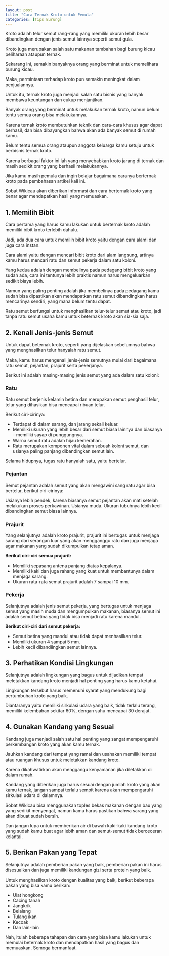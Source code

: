 ```yaml
---
layout: post
title: "Cara Ternak Kroto untuk Pemula"
categories: [Tips Burung]
---
```


Kroto adalah telur semut rang-rang yang memiliki ukuran lebih besar dibandingkan dengan jenis semut lainnya seperti semut gula.

Kroto juga merupakan salah satu makanan tambahan bagi burung kicau peliharaan ataupun ternak.

Sekarang ini, semakin banyaknya orang yang berminat untuk memelihara burung kicau.

Maka, permintaan terhadap kroto pun semakin meningkat dalam penjualannya.

Untuk itu, ternak kroto juga menjadi salah satu bisnis yang banyak membawa keuntungan dan cukup menjanjikan.

Banyak orang yang berminat untuk melakukan ternak kroto, namun belum tentu semua orang bisa melakukannya.

Karena ternak kroto membutuhkan teknik dan cara-cara khusus agar dapat berhasil, dan bisa dibayangkan bahwa akan ada banyak semut di rumah kamu.

Belum tentu semua orang ataupun anggota keluarga kamu setuju untuk berbisnis ternak kroto.

Karena berbagai faktor ini lah yang menyebabkan kroto jarang di ternak dan masih sedikit orang yang berhasil melakukannya.

Jika kamu masih pemula dan ingin belajar bagaimana caranya berternak kroto pada pembahasan artikel kali ini.

Sobat Wikicau akan diberikan informasi dan cara berternak kroto yang benar agar mendapatkan hasil yang memuaskan.

## 1. Memilih Bibit

Cara pertama yang harus kamu lakukan untuk berternak kroto adalah memiliki bibit kroto terlebih dahulu.

Jadi, ada dua cara untuk memilih bibit kroto yaitu dengan cara alami dan juga cara instan.

Cara alami yaitu dengan mencari bibit kroto dari alam langsung, artinya kamu harus mencari ratu dan semut pekerja dalam satu koloni.

Yang kedua adalah dengan membelinya pada pedagang bibit kroto yang sudah ada, cara ini tentunya lebih praktis namun harus mengeluarkan sedikit biaya lebih.

Namun yang paling penting adalah jika membelinya pada pedagang kamu sudah bisa dipastikan akan mendapatkan ratu semut dibandingkan harus mencarinya sendiri, yang mana belum tentu dapat.

Ratu semut berfungsi untuk menghasilkan telur-telur semut atau kroto, jadi tanpa ratu semut usaha kamu untuk beternak kroto akan sia-sia saja.

## 2. Kenali Jenis-jenis Semut

Untuk dapat beternak kroto, seperti yang dijelaskan sebelumnya bahwa yang menghasilkan telur hanyalah ratu semut.

Maka, kamu harus mengenali jenis-jenis semutnya mulai dari bagaimana ratu semut, pejantan, prajurit serta pekerjanya.

Berikut ini adalah masing-masing jenis semut yang ada dalam satu koloni:

### Ratu

Ratu semut berjenis kelamin betina dan merupakan semut penghasil telur, telur yang dihasikan bisa mencapai ribuan telur.

Berikut ciri-cirinya:

- Terdapat di dalam sarang, dan jarang sekali keluar.
- Memiliki ukuran yang lebih besar dari semut biasa lainnya dan biasanya - memiliki sayap di punggungnya.
- Warna semut ratu adalah hijau kemerahan.
- Ratu merupakan komponen vital dalam sebuah koloni semut, dan usianya paling panjang dibandingkan semut lain.

Selama hidupnya, tugas ratu hanyalah satu, yaitu bertelur.

### Pejantan

Semut pejantan adalah semut yang akan mengawini sang ratu agar bisa bertelur, berikut ciri-cirinya:

Usianya lebih pendek, karena biasanya semut pejantan akan mati setelah melakukan proses perkawinan.
Usianya muda.
Ukuran tubuhnya lebih kecil dibandingkan semut biasa lainnya.

### Prajurit

Yang selanjutnya adalah kroto prajurit, prajurit ini bertugas untuk menjaga sarang dari serangan luar yang akan mengganggu ratu dan juga menjaga agar makanan yang sudah dikumpulkan tetap aman.

**Berikut ciri-ciri semua prajurit:**

- Memiliki sepasang antena panjang diatas kepalanya.
- Memiliki kaki dan juga rahang yang kuat untuk membantunya dalam menjaga sarang.
- Ukuran rata-rata semut prajurit adalah 7 sampai 10 mm.

### Pekerja

Selanjutnya adalah jenis semut pekerja, yang bertugas untuk menjaga semut yang masih muda dan mengumpulkan makanan, biasanya semut ini adalah semut betina yang tidak bisa menjadi ratu karena mandul.

**Berikut ciri-ciri dari semut pekerja:**

- Semut betina yang mandul atau tidak dapat menhasilkan telur.
- Memiliki ukuran 4 sampai 5 mm.
- Lebih kecil dibandiingkan semut lainnya.

## 3. Perhatikan Kondisi Lingkungan

Selanjutnya adalah lingkungan yang bagus untuk dijadikan tempat meletakkan kandang kroto menjadi hal penting yang harus kamu ketahui.

Lingkungan tersebut harus memenuhi syarat yang mendukung bagi pertumbuhan kroto yang baik.

Diantaranya yaitu memiliki sirkulasi udara yang baik, tidak terlalu terang, memiliki kelembaban sekitar 60%, dengan suhu mencapai 30 derajat.

## 4. Gunakan Kandang yang Sesuai

Kandang juga menjadi salah satu hal penting yang sangat mempengaruhi perkembangan kroto yang akan kamu ternak.

Jauhkan kandang dari tempat yang ramai dan usahakan memiliki tempat atau ruangan khusus untuk meletakkan kandang kroto.

Karena dikahwatirkan akan menggangu kenyamanan jika diletakkan di dalam rumah.

Kandang yang diberikan juga harus sesuai dengan jumlah kroto yang akan kamu ternak, jangan sampai terlalu sempit karena akan mempengaruhi sirkulasi udara di dalamnya.

Sobat Wikicau bisa menggunakan toples bekas makanan dengan bau yang yang sedikit menyengat, namun kamu harus pastikan bahwa sarang yang akan dibuat sudah bersih.

Dan jangan lupa untuk memberikan air di bawah kaki-kaki kandang kroto yang sudah kamu buat agar lebih aman dan semut-semut tidak berceceran kelantai.

## 5. Berikan Pakan yang Tepat

Selanjutnya adalah pemberian pakan yang baik, pemberian pakan ini harus disesuaikan dan juga memiliki kandungan gizi serta protein yang baik.

Untuk menghasilkan kroto dengan kualitas yang baik, berikut beberapa pakan yang bisa kamu berikan:

- Ulat hongkong
- Cacing tanah
- Jangkrik
- Belalang
- Tulang ikan
- Kecoak
- Dan lain-lain

Nah, itulah beberapa tahapan dan cara yang bisa kamu lakukan untuk memulai beternak kroto dan mendapatkan hasil yang bagus dan memuaskan. Semoga bermanfaat.